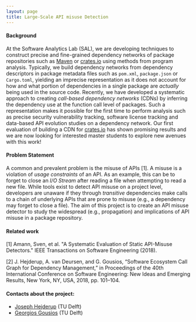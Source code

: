 ```yaml
---
layout: page
title: Large-Scale API misuse Detection
---
```


#### Background

At the Software Analytics Lab (SAL), we are developing techniques to construct
precise and fine-grained dependency networks of package repositories such as
[Maven](https://mvnrepository.com/) or
[crates.io](https://crates.io) using methods from program analysis. Typically,
we build dependency networks from dependency descriptors in package metadata
files such as `pom.xml`, `package.json` or `Cargo.toml`, yielding an imprecise
representation as it does not account for how and what portion of dependencies
in a single package are _actually_ being used in the source code.  Recently, we
have developed a systematic approach to creating _call-based dependency
networks_ (CDNs) by inferring the dependency use at the function call level of
packages. Such a representation makes it possible for the first time to perform
analysis such as precise security vulnerability tracking, software license
tracking and data-based API evolution studies on a dependency network.  Our
first evaluation of building a CDN for [crates.io](https://crates.io) has shown
promising results and we are now looking for interested master students to
explore new avenues with this work!

#### Problem Statement

A common and prevalent problem is the misuse of APIs [1]. A misuse is a
violation of _usage constraints_ of an API. As an example, this can be to forget
to close an _I/O Stream_ after reading a file when attempting to read a new
file. While tools exist to detect API misuse on a project level, developers are
unaware if they through _transitive_ dependencies make calls to a chain of
underlying APIs that are prone to misuse (e.g., a dependency may forget to close
a file).  The aim of this project is to create an API misuse detector to study
the widespread (e.g., propagation) and implications of API misuse in a package
repository.

#### Related work

[1] Amann, Sven, et al. "A Systematic Evaluation of Static API-Misuse
Detectors." IEEE Transactions on Software Engineering (2018).

[2] J. Hejderup, A. van Deursen, and G. Gousios, “Software Ecosystem Call Graph for
Dependency Management,” in Proceedings of the 40th International Conference on
Software Engineering: New Ideas and Emerging Results, New York, NY, USA, 2018,
pp. 101–104.

#### Contacts about the project:

* [Joseph Hejderup](mailto:j.i.hejderup@tudelft.nl) (TU Delft)
* [Georgios Gousios](mailto:g.gousios@tudelft.nl) (TU Delft)